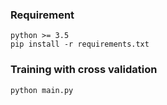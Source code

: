 ### Requirement
    python >= 3.5
    pip install -r requirements.txt
    

### Training with cross validation
```shell
python main.py
```
  
